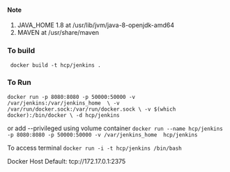 
####   Note

1. JAVA_HOME  1.8 at  /usr/lib/jvm/java-8-openjdk-amd64
2. MAVEN at  /usr/share/maven

### To build
`` 
 docker build -t hcp/jenkins .
``
### To Run
``
docker run -p 8080:8080 -p 50000:50000 -v /var/jenkins:/var/jenkins_home  \
-v /var/run/docker.sock:/var/run/docker.sock \
-v $(which docker):/bin/docker \
-d hcp/jenkins
``

or add --privileged
using volume container
``
docker run --name hcp/jenkins -p 8080:8080 -p 50000:50000 -v /var/jenkins_home  hcp/jenkins
``

To access terminal
``
docker run -i -t hcp/jenkins /bin/bash  
``

Docker Host Default: tcp://172.17.0.1:2375

